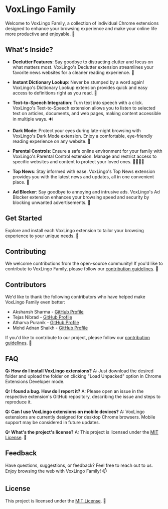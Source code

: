 # VoxLingo Family

Welcome to VoxLingo Family, a collection of individual Chrome extensions designed to enhance your browsing experience and make your online life more productive and enjoyable. 🌟

## What's Inside?

- **Declutter Features**: Say goodbye to distracting clutter and focus on what matters most. VoxLingo's Declutter extension streamlines your favorite news websites for a cleaner reading experience. 🧹

- **Instant Dictionary Lookup**: Never be stumped by a word again! VoxLingo's Dictionary Lookup extension provides quick and easy access to definitions right as you read. 📖

- **Text-to-Speech Integration**: Turn text into speech with a click. VoxLingo's Text-to-Speech extension allows you to listen to selected text on articles, documents, and web pages, making content accessible in multiple ways. 🔊

- **Dark Mode**: Protect your eyes during late-night browsing with VoxLingo's Dark Mode extension. Enjoy a comfortable, eye-friendly reading experience on any website. 🌙

- **Parental Controls**: Ensure a safe online environment for your family with VoxLingo's Parental Control extension. Manage and restrict access to specific websites and content to protect your loved ones. 👨‍👩‍👧‍👦

- **Top News**: Stay informed with ease. VoxLingo's Top News extension provides you with the latest news and updates, all in one convenient place. 📰

- **Ad Blocker**: Say goodbye to annoying and intrusive ads. VoxLingo's Ad Blocker extension enhances your browsing speed and security by blocking unwanted advertisements. 🚫

## Get Started

Explore and install each VoxLingo extension to tailor your browsing experience to your unique needs. 🚀

## Contributing

We welcome contributions from the open-source community! If you'd like to contribute to VoxLingo Family, please follow our [contribution guidelines](CONTRIBUTING.md). 🤝

## Contributors

We'd like to thank the following contributors who have helped make VoxLingo Family even better:

- Akshansh Sharma - [GitHub Profile](https://github.com/Tombstoner)
- Tejas Nibrad - [GitHub Profile](https://github.com/Tejas063)
- Atharva Puranik - [GitHub Profile](https://github.com/Atharva-Puranik)
- Mohd Adnan Shaikh - [GitHub Profile](https://github.com/adnan3112)

If you'd like to contribute to our project, please follow our [contribution guidelines](CONTRIBUTING.md). 🤝

## FAQ

**Q: How do I install VoxLingo extensions?**
A: Just download the desired folder and upload the folder on clicking "Load Unpacked" option in Chrome Extensions Developer mode.

**Q: I found a bug. How do I report it?**
A: Please open an issue in the respective extension's GitHub repository, describing the issue and steps to reproduce it.

**Q: Can I use VoxLingo extensions on mobile devices?**
A: VoxLingo extensions are currently designed for desktop Chrome browsers. Mobile support may be considered in future updates.

**Q: What's the project's license?**
A: This project is licensed under the [MIT License](LICENSE). 📜

## Feedback

Have questions, suggestions, or feedback? Feel free to reach out to us. Enjoy browsing the web with VoxLingo Family! 📫

## License

This project is licensed under the [MIT License](LICENSE). 📜
